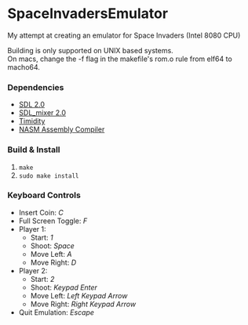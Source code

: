 # SpaceInvadersEmulator

My attempt at creating an emulator for Space Invaders (Intel 8080 CPU)

Building is only supported on UNIX based systems.  
On macs, change the -f flag in the makefile's rom.o rule from elf64 to macho64.

### Dependencies

* [SDL 2.0](https://www.libsdl.org/index.php)
* [SDL_mixer 2.0](https://www.libsdl.org/projects/SDL_mixer/)
* [Timidity](https://sourceforge.net/projects/timidity/)
* [NASM Assembly Compiler](http://www.nasm.us/)

### Build & Install

1. `make`
2. `sudo make install`

### Keyboard Controls

* Insert Coin: *C*
* Full Screen Toggle: *F*
* Player 1:
    * Start: *1*
    * Shoot: *Space*
    * Move Left: *A*
    * Move Right: *D*
* Player 2:
    * Start: *2*
    * Shoot: *Keypad Enter*
    * Move Left: *Left Keypad Arrow*
    * Move Right: *Right Keypad Arrow*
* Quit Emulation: *Escape*
